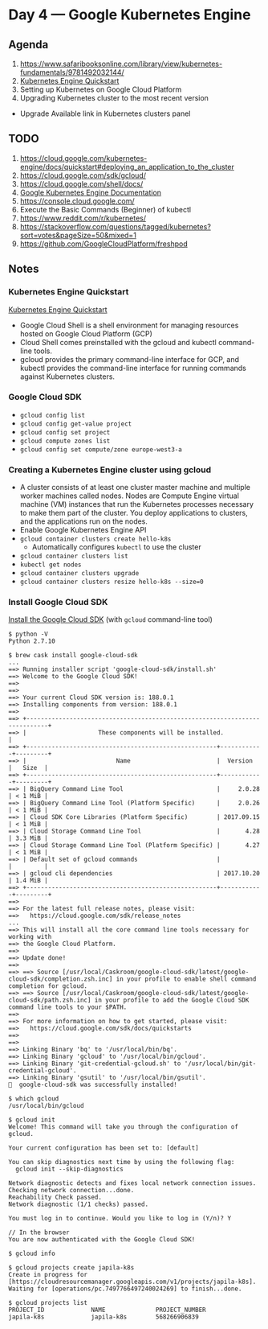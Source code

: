 # Day 4 &mdash; Google Kubernetes Engine

## Agenda

1. https://www.safaribooksonline.com/library/view/kubernetes-fundamentals/9781492032144/
1. [Kubernetes Engine Quickstart](https://cloud.google.com/kubernetes-engine/docs/quickstart)
1. Setting up Kubernetes on Google Cloud Platform
1. Upgrading Kubernetes cluster to the most recent version
  * Upgrade Available link in Kubernetes clusters panel

## TODO

1. https://cloud.google.com/kubernetes-engine/docs/quickstart#deploying_an_application_to_the_cluster
1. https://cloud.google.com/sdk/gcloud/
1. https://cloud.google.com/shell/docs/
1. [Google Kubernetes Engine Documentation](https://cloud.google.com/kubernetes-engine/docs/)
1. https://console.cloud.google.com/
1. Execute the Basic Commands (Beginner) of kubectl
1. https://www.reddit.com/r/kubernetes/
1. https://stackoverflow.com/questions/tagged/kubernetes?sort=votes&pageSize=50&mixed=1
1. https://github.com/GoogleCloudPlatform/freshpod

## Notes

### Kubernetes Engine Quickstart

[Kubernetes Engine Quickstart](https://cloud.google.com/kubernetes-engine/docs/quickstart)

* Google Cloud Shell is a shell environment for managing resources hosted on Google Cloud Platform (GCP)
* Cloud Shell comes preinstalled with the gcloud and kubectl command-line tools.
* gcloud provides the primary command-line interface for GCP, and kubectl provides the command-line interface for running commands against Kubernetes clusters.

### Google Cloud SDK

* `gcloud config list`
* `gcloud config get-value project`
* `gcloud config set project`
* `gcloud compute zones list`
* `gcloud config set compute/zone europe-west3-a`

### Creating a Kubernetes Engine cluster using gcloud

* A cluster consists of at least one cluster master machine and multiple worker machines called nodes. Nodes are Compute Engine virtual machine (VM) instances that run the Kubernetes processes necessary to make them part of the cluster. You deploy applications to clusters, and the applications run on the nodes.
* Enable Google Kubernetes Engine API
* `gcloud container clusters create hello-k8s`
  * Automatically configures `kubectl` to use the cluster
* `gcloud container clusters list`
* `kubectl get nodes`
* `gcloud container clusters upgrade`
* `gcloud container clusters resize hello-k8s --size=0`

### Install Google Cloud SDK

[Install the Google Cloud SDK](https://cloud.google.com/sdk/docs/quickstart-macos) (with `gcloud` command-line tool)

```
$ python -V
Python 2.7.10

$ brew cask install google-cloud-sdk
...
==> Running installer script 'google-cloud-sdk/install.sh'
==> Welcome to the Google Cloud SDK!
==>
==>
==> Your current Cloud SDK version is: 188.0.1
==> Installing components from version: 188.0.1
==>
==> +----------------------------------------------------------------------------+
==> |                    These components will be installed.                     |
==> +-----------------------------------------------------+------------+---------+
==> |                         Name                        |  Version   |   Size  |
==> +-----------------------------------------------------+------------+---------+
==> | BigQuery Command Line Tool                          |     2.0.28 | < 1 MiB |
==> | BigQuery Command Line Tool (Platform Specific)      |     2.0.26 | < 1 MiB |
==> | Cloud SDK Core Libraries (Platform Specific)        | 2017.09.15 | < 1 MiB |
==> | Cloud Storage Command Line Tool                     |       4.28 | 3.3 MiB |
==> | Cloud Storage Command Line Tool (Platform Specific) |       4.27 | < 1 MiB |
==> | Default set of gcloud commands                      |            |         |
==> | gcloud cli dependencies                             | 2017.10.20 | 1.4 MiB |
==> +-----------------------------------------------------+------------+---------+
==>
==> For the latest full release notes, please visit:
==>   https://cloud.google.com/sdk/release_notes
...
==> This will install all the core command line tools necessary for working with
==> the Google Cloud Platform.
==>
==> Update done!
==>
==> ==> Source [/usr/local/Caskroom/google-cloud-sdk/latest/google-cloud-sdk/completion.zsh.inc] in your profile to enable shell command completion for gcloud.
==> ==> Source [/usr/local/Caskroom/google-cloud-sdk/latest/google-cloud-sdk/path.zsh.inc] in your profile to add the Google Cloud SDK command line tools to your $PATH.
==>
==> For more information on how to get started, please visit:
==>   https://cloud.google.com/sdk/docs/quickstarts
==>
==>
==> Linking Binary 'bq' to '/usr/local/bin/bq'.
==> Linking Binary 'gcloud' to '/usr/local/bin/gcloud'.
==> Linking Binary 'git-credential-gcloud.sh' to '/usr/local/bin/git-credential-gcloud'.
==> Linking Binary 'gsutil' to '/usr/local/bin/gsutil'.
🍺  google-cloud-sdk was successfully installed!

$ which gcloud
/usr/local/bin/gcloud

$ gcloud init
Welcome! This command will take you through the configuration of gcloud.

Your current configuration has been set to: [default]

You can skip diagnostics next time by using the following flag:
  gcloud init --skip-diagnostics

Network diagnostic detects and fixes local network connection issues.
Checking network connection...done.
Reachability Check passed.
Network diagnostic (1/1 checks) passed.

You must log in to continue. Would you like to log in (Y/n)? Y

// In the browser
You are now authenticated with the Google Cloud SDK!

$ gcloud info

$ gcloud projects create japila-k8s
Create in progress for [https://cloudresourcemanager.googleapis.com/v1/projects/japila-k8s].
Waiting for [operations/pc.7497766497240024269] to finish...done.

$ gcloud projects list
PROJECT_ID             NAME              PROJECT_NUMBER
japila-k8s             japila-k8s        568266906839
```
